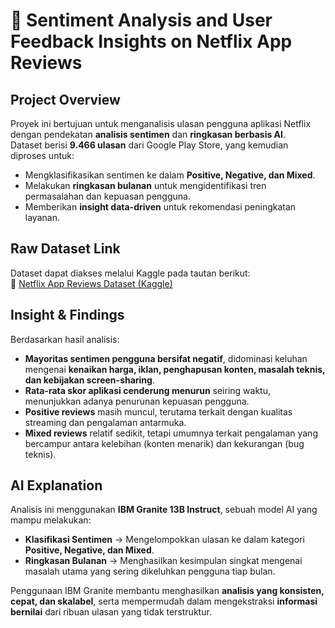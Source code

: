 # 📌 Sentiment Analysis and User Feedback Insights on Netflix App Reviews  

## Project Overview  
Proyek ini bertujuan untuk menganalisis ulasan pengguna aplikasi Netflix dengan pendekatan **analisis sentimen** dan **ringkasan berbasis AI**.  
Dataset berisi **9.466 ulasan** dari Google Play Store, yang kemudian diproses untuk:  
- Mengklasifikasikan sentimen ke dalam **Positive, Negative, dan Mixed**.  
- Melakukan **ringkasan bulanan** untuk mengidentifikasi tren permasalahan dan kepuasan pengguna.  
- Memberikan **insight data-driven** untuk rekomendasi peningkatan layanan.  

## Raw Dataset Link  
Dataset dapat diakses melalui Kaggle pada tautan berikut:  
🔗 [Netflix App Reviews Dataset (Kaggle)]([https://www.kaggle.com/](https://www.kaggle.com/datasets/ashishkumarak/netflix-reviews-playstore-daily-updated))   

## Insight & Findings  
Berdasarkan hasil analisis:  
- **Mayoritas sentimen pengguna bersifat negatif**, didominasi keluhan mengenai **kenaikan harga, iklan, penghapusan konten, masalah teknis, dan kebijakan screen-sharing**.  
- **Rata-rata skor aplikasi cenderung menurun** seiring waktu, menunjukkan adanya penurunan kepuasan pengguna.  
- **Positive reviews** masih muncul, terutama terkait dengan kualitas streaming dan pengalaman antarmuka.  
- **Mixed reviews** relatif sedikit, tetapi umumnya terkait pengalaman yang bercampur antara kelebihan (konten menarik) dan kekurangan (bug teknis).  

## AI Explanation  
Analisis ini menggunakan **IBM Granite 13B Instruct**, sebuah model AI yang mampu melakukan:  
- **Klasifikasi Sentimen** → Mengelompokkan ulasan ke dalam kategori **Positive, Negative, dan Mixed**.  
- **Ringkasan Bulanan** → Menghasilkan kesimpulan singkat mengenai masalah utama yang sering dikeluhkan pengguna tiap bulan.  

Penggunaan IBM Granite membantu menghasilkan **analisis yang konsisten, cepat, dan skalabel**, serta mempermudah dalam mengekstraksi **informasi bernilai** dari ribuan ulasan yang tidak terstruktur.  
